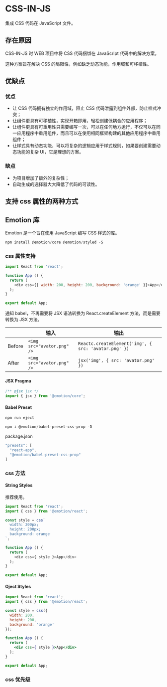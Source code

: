 # CSS-IN-JS

集成 CSS 代码在 JavaScript 文件。

## 存在原因

CSS-IN-JS 时 WEB 项目中将 CSS 代码捆绑在 JavaScript 代码中的解决方案。

这种方案旨在解决 CSS 的局限性，例如缺乏动态功能，作用域和可移植性。

## 优缺点

### 优点

* 让 CSS 代码拥有独立的作用域，阻止 CSS 代码泄露到组件外部，防止样式冲突；
* 让组件更具有可移植性，实现开箱即用，轻松创建低耦合的应用程序；
* 让组件更具有可重用性只需要编写一次，可以在任何地方运行，不仅可以在同一应用程序中重用组件，而且可以在使用相同框架构建的其他应用程序中重用组件；
* 让样式具有动态功能，可以将复杂的逻辑应用于样式规则，如果要创建需要动态功能的复杂 UI，它是理想的方案。

### 缺点

* 为项目增加了额外的复杂性；
* 自动生成的选择器大大降低了代码的可读性。

## 支持  css 属性的两种方式

## Emotion 库

Emotion 是一个旨在使用 JavaScript 编写 CSS 样式的库。

```js
npm install @emotion/core @emotion/styled -S
```

### css 属性支持

```js
import React from 'react';

function App () {
  return (
    <div css={{ width: 200, height: 200, background: 'orange' }}>App</div>
  );
}

export default App;

```

通知 babel，不再需要将 JSX 语法转换为 React.createElement 方法，而是需要转换为 JSX 方法。

|        | 输入                       | 输出                                                 |
| ------ | -------------------------- | ---------------------------------------------------- |
| Before | `<img src="avator.png" />` | `Reactc.createElement('img', { src: 'avator.png' })` |
| After  | `<img src="avator.png" />` | `jsx('img', { src: 'avator.png' })`                  |

#### JSX Pragma

```jsx
/** @jsx jsx */
import { jsx } from '@emotion/core';
```

#### Babel Preset

```js
npm run eject
```

```js
npm i @emotion/babel-preset-css-prop -D
```

package.json

```js
"presets": [
  "react-app",
  "@emotion/babel-preset-css-prop"
]
```

### css 方法

#### String Styles

推荐使用。

```js
import React from 'react';
import { css } from '@emotion/react';

const style = css`
  width: 200px;
  height: 200px;
  background: orange
`;

function App () {
  return (
    <div css={ style }>App</div>
  );
}

export default App;
```

#### Oject Styles

```jsx
import React from 'react';
import { css } from '@emotion/react';

const style = css({
  width: 200,
  height: 200,
  background: 'orange'
});

function App () {
  return (
    <div css={ style }>App</div>
  );
}

export default App;
```

### css 优先级

